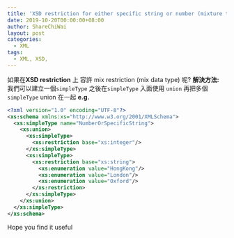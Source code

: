 ```yaml
---
title: 'XSD restriction for either specific string or number (mixture type)'
date: 2019-10-20T00:00:00+08:00
author: ShareChiWai
layout: post
categories:
  - XML
tags:
  - XML, XSD,
---
```


如果在**XSD restriction** 上 容許 mix restriction (mix data type) 呢?
**解決方法:**
我們可以建立一個`simpleType`
之後在`simpleType` 入面使用 `union`
再把多個`simpleType` union 在一起
**e.g.**

```xml
<?xml version="1.0" encoding="UTF-8"?>
<xs:schema xmlns:xs="http://www.w3.org/2001/XMLSchema">
  <xs:simpleType name="NumberOrSpecificString">
    <xs:union>
      <xs:simpleType>
        <xs:restriction base="xs:integer"/>
      </xs:simpleType>
      <xs:simpleType>
        <xs:restriction base="xs:string">
          <xs:enumeration value="HongKong"/>
          <xs:enumeration value="London"/>
          <xs:enumeration value="Oxford"/>
        </xs:restriction>
      </xs:simpleType>
    </xs:union>
  </xs:simpleType>
</xs:schema>
```

Hope you find it useful
